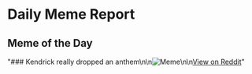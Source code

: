 # Daily Meme Report

## Meme of the Day
"### Kendrick really dropped an anthem\n\n![Meme](https://i.redd.it/ejuvp05wnhed1.gif)\n\n[View on Reddit](https://redd.it/1eb4z66)"
